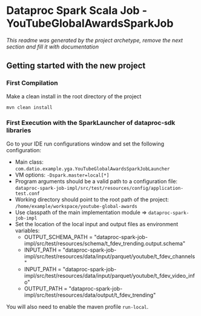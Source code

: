 
# Dataproc Spark Scala Job - YouTubeGlobalAwardsSparkJob

*This readme was generated by the project archetype, remove the next section and fill it with documentation* 

## Getting started with the new project
### First Compilation

Make a clean install in the root directory of the project

```bash
mvn clean install
```

### First Execution with the SparkLauncher of dataproc-sdk libraries

Go to your IDE run configurations window and set the following configuration:
 * Main class: `com.datio.example.yga.YouTubeGlobalAwardsSparkJobLauncher`
 * VM options: `-Dspark.master=local[*]`
 * Program arguments should be a valid path to a configuration file: `dataproc-spark-job-impl/src/test/resources/config/application-test.conf`
 * Working directory should point to the root path of the project: `/home/example/workspace/youtube-global-awards`
 * Use classpath of the main implementation module => `dataproc-spark-job-impl`
 * Set the location of the local input and output files as environment variables:
   * OUTPUT_SCHEMA_PATH = "dataproc-spark-job-impl/src/test/resources/schema/t_fdev_trending.output.schema"
   * INPUT_PATH = "dataproc-spark-job-impl/src/test/resources/data/input/parquet/youtube/t_fdev_channels"
   * INPUT_PATH = "dataproc-spark-job-impl/src/test/resources/data/input/parquet/youtube/t_fdev_video_info"
   * OUTPUT_PATH = "dataproc-spark-job-impl/src/test/resources/data/output/t_fdev_trending"

You will also need to enable the maven profile `run-local`.
